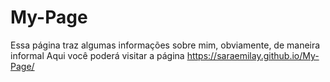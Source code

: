 # My-Page
Essa página traz algumas informações sobre mim, obviamente, de maneira informal
Aqui você poderá visitar a página https://saraemilay.github.io/My-Page/
